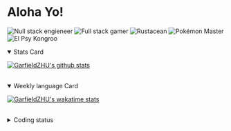 # Aloha Yo!

![Null stack engieneer](https://img.shields.io/badge/-Null_stack_engineer-a890f0)
![Full stack gamer](https://img.shields.io/badge/-Full_stack_gamer-78c850)
![Rustacean](https://img.shields.io/badge/-Rustacean-f74c00)
![Pokémon Master](https://img.shields.io/badge/-Pokémon_Master-f8d030)
![El Psy Kongroo](https://img.shields.io/badge/-El_Psy_Kongroo-6890f0)


<details open>
<summary>Stats Card</summary>
 
[![GarfieldZHU's github stats](https://github-readme-stats.vercel.app/api?username=GarfieldZHU&show_icons=true&theme=tokyonight)](https://github.com/anuraghazra/github-readme-stats)
 
</details>

<br/>

<details open>
<summary>Weekly language Card</summary>
 
[![GarfieldZHU's wakatime stats](https://github-readme-stats.vercel.app/api/wakatime?username=AlohaYo&theme=nightowl&layout=compact)](https://github.com/GarfieldZHU/GarfieldZHU)


<br/>

</details>

<details>

<summary>Coding status</summary>

<br/>

<!--START_SECTION:waka-->
**🐱 My Github Data** 

> 🏆 198 Contributions in the Year 2021
 > 
> 📦 472.9 kB Used in Github's Storage 
 > 
> 🚫 Not Opted to Hire
 > 
> 📜 55 Public Repositories 
 > 
> 🔑 33 Private Repositories  
 > 
**I'm a Night 🦉** 

```text
🌞 Morning    71 commits     ███░░░░░░░░░░░░░░░░░░░░░░   14.49% 
🌆 Daytime    136 commits    ███████░░░░░░░░░░░░░░░░░░   27.76% 
🌃 Evening    182 commits    █████████░░░░░░░░░░░░░░░░   37.14% 
🌙 Night      101 commits    █████░░░░░░░░░░░░░░░░░░░░   20.61%

```


📊 **This Week I Spent My Time On** 

```text
💬 Programming Languages: 
TypeScript               11 hrs 53 mins      ██████████████░░░░░░░░░░░   58.74% 
Rust                     2 hrs 16 mins       ██░░░░░░░░░░░░░░░░░░░░░░░   11.23% 
SCSS                     2 hrs 12 mins       ██░░░░░░░░░░░░░░░░░░░░░░░   10.94% 
Markdown                 1 hr 39 mins        ██░░░░░░░░░░░░░░░░░░░░░░░   8.2% 
Java                     1 hr 35 mins        ██░░░░░░░░░░░░░░░░░░░░░░░   7.86%

🔥 Editors: 
VS Code                  18 hrs 33 mins      ███████████████████████░░   91.64% 
IntelliJ                 1 hr 41 mins        ██░░░░░░░░░░░░░░░░░░░░░░░   8.36%

💻 Operating System: 
Mac                      16 hrs 15 mins      ████████████████████░░░░░   80.33% 
Windows                  3 hrs 58 mins       █████░░░░░░░░░░░░░░░░░░░░   19.67%

```


<!--END_SECTION:waka-->

</details>
